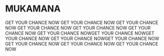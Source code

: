 # MUKAMANA
GET YOUR CHANCE NOW GET YOUR CHANCE NOW GET YOUR CHANCE NOW GET YOUR CHANCE NOW GET YOUR CHANCE NOW GET YOUR CHANCE NOW GET YOUR CHANCE NOWGET YOUR CHANCE NOWGET YOUR CHANCE NOW GET YOUR CHANCE NOWGET YOUR CHANCE NOW GET YOUR CHANCE NOW GET YOUR CHANCE NOW GET YOUR CHANCE NOW
